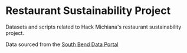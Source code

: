 # Restaurant Sustainability Project

Datasets and scripts related to Hack Michiana's restaurant sustainability project.

Data sourced from the [South Bend Data Portal](http://data-southbend.opendata.arcgis.com/datasets/business-licenses/geoservice)
